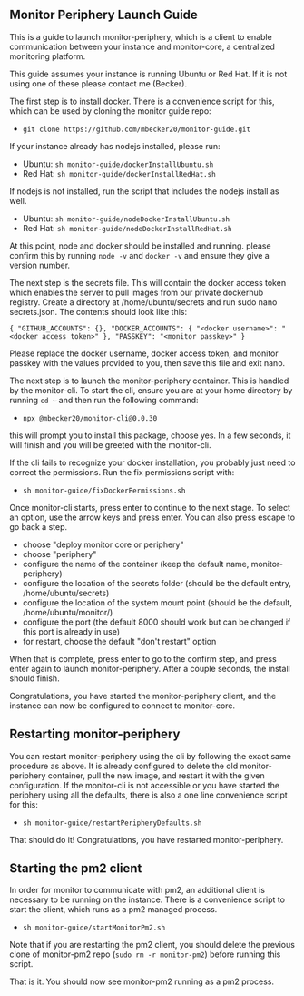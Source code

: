 ## Monitor Periphery Launch Guide

This is a guide to launch monitor-periphery, which is a client to enable communication between your instance and monitor-core, a centralized monitoring platform.

This guide assumes your instance is running Ubuntu or Red Hat. If it is not using one of these please contact me (Becker).

The first step is to install docker. There is a convenience script for this, which can be used by cloning the monitor guide repo:

- `git clone https://github.com/mbecker20/monitor-guide.git`

If your instance already has nodejs installed, please run:

- Ubuntu: `sh monitor-guide/dockerInstallUbuntu.sh`
- Red Hat: `sh monitor-guide/dockerInstallRedHat.sh`

If nodejs is not installed, run the script that includes the nodejs install as well.

- Ubuntu: `sh monitor-guide/nodeDockerInstallUbuntu.sh`
- Red Hat: `sh monitor-guide/nodeDockerInstallRedHat.sh`

At this point, node and docker should be installed and running. please confirm this by running `node -v` and `docker -v` and ensure they give a version number.

The next step is the secrets file. This will contain the docker access token which enables the server to pull images from our private dockerhub registry. Create a directory at /home/ubuntu/secrets and run sudo nano secrets.json. The contents should look like this:

`{ "GITHUB_ACCOUNTS": {}, "DOCKER_ACCOUNTS": { "<docker username>": "<docker access token>" }, "PASSKEY": "<monitor passkey>" }`

Please replace the docker username, docker access token, and monitor passkey with the values provided to you, then save this file and exit nano.

The next step is to launch the monitor-periphery container. This is handled by the monitor-cli. To start the cli, ensure you are at your home directory by running `cd ~` and then run the following command:

- `npx @mbecker20/monitor-cli@0.0.30`

this will prompt you to install this package, choose yes. In a few seconds, it will finish and you will be greeted with the monitor-cli.

If the cli fails to recognize your docker installation, you probably just need to correct the permissions. Run the fix permissions script with:

- `sh monitor-guide/fixDockerPermissions.sh`

Once monitor-cli starts, press enter to continue to the next stage. To select an option, use the arrow keys and press enter. You can also press escape to go back a step.

- choose "deploy monitor core or periphery"
- choose "periphery"
- configure the name of the container (keep the default name, monitor-periphery)
- configure the location of the secrets folder (should be the default entry, /home/ubuntu/secrets)
- configure the location of the system mount point (should be the default, /home/ubuntu/monitor/)
- configure the port (the default 8000 should work but can be changed if this port is already in use)
- for restart, choose the default "don't restart" option

When that is complete, press enter to go to the confirm step, and press enter again to launch monitor-periphery. After a couple seconds, the install should finish.

Congratulations, you have started the monitor-periphery client, and the instance can now be configured to connect to monitor-core.

## Restarting monitor-periphery

You can restart monitor-periphery using the cli by following the exact same procedure as above. It is already configured to delete the old monitor-periphery container, pull the new image, and restart it with the given configuration. If the monitor-cli is not accessible or you have started the periphery using all the defaults, there is also a one line convenience script for this:

- `sh monitor-guide/restartPeripheryDefaults.sh`

That should do it! Congratulations, you have restarted monitor-periphery.

## Starting the pm2 client

In order for monitor to communicate with pm2, an additional client is necessary to be running on the instance. There is a convenience script to start the client, which runs as a pm2 managed process.

- `sh monitor-guide/startMonitorPm2.sh`

Note that if you are restarting the pm2 client, you should delete the previous clone of monitor-pm2 repo (`sudo rm -r monitor-pm2`) before running this script.

That is it. You should now see monitor-pm2 running as a pm2 process.